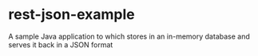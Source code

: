 # rest-json-example
A sample Java application to which stores in an in-memory database and serves it back in a JSON format
